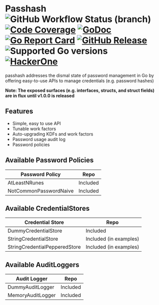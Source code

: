 # Passhash ![GitHub Workflow Status (branch)](https://img.shields.io/github/workflow/status/dhui/passhash/Go/master) [![Code Coverage](https://img.shields.io/codecov/c/github/dhui/passhash.svg)](https://codecov.io/gh/dhui/passhash) [![GoDoc](https://godoc.org/github.com/dhui/passhash?status.svg)](https://godoc.org/github.com/dhui/passhash) [![Go Report Card](https://goreportcard.com/badge/github.com/dhui/passhash)](https://goreportcard.com/report/github.com/dhui/passhash) [![GitHub Release](https://img.shields.io/github/release/dhui/passhash/all.svg)](https://github.com/dhui/passhash/releases) ![Supported Go versions](https://img.shields.io/badge/Go-1.15%2C%201.16-lightgrey.svg) [![HackerOne](https://img.shields.io/badge/HackerOne-ok-brightgreen.svg)](https://hackerone.com/passhash)

passhash addresses the dismal state of password management in Go by offering easy-to-use APIs to manage credentials (e.g. password hashes)

**Note: The exposed surfaces (e.g. interfaces, structs, and struct fields) are in flux until v1.0.0 is released**

## Features

* Simple, easy to use API
* Tunable work factors
* Auto-upgrading KDFs and work factors
* Password usage audit log
* Password policies


## Available Password Policies
Password Policy | Repo
----------------|-----
AtLeastNRunes | Included
NotCommonPasswordNaive | Included

## Available CredentialStores
Credential Store | Repo
-----------------|-----
DummyCredentialStore | Included
StringCredentialStore | Included (in examples)
StringCredentialPepperedStore | Included (in examples)


## Available AuditLoggers
Audit Logger | Repo
-------------|-----
DummyAuditLogger | Included
MemoryAuditLogger | Included
